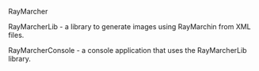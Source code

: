 RayMarcher

RayMarcherLib - a library to generate images using RayMarchin from XML files.

RayMarcherConsole - a console application that uses the RayMarcherLib library.